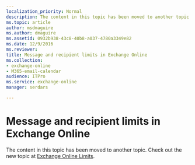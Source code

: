 ```yaml
---
localization_priority: Normal
description: The content in this topic has been moved to another topic. Check out the new topic at Exchange Online Limits.
ms.topic: article
author: msdmaguire
ms.author: dmaguire
ms.assetid: 0932b938-43c8-40b8-a037-4780a3349e82
ms.date: 12/9/2016
ms.reviewer: 
title: Message and recipient limits in Exchange Online
ms.collection:
- exchange-online
- M365-email-calendar
audience: ITPro
ms.service: exchange-online
manager: serdars

---
```


# Message and recipient limits in Exchange Online

The content in this topic has been moved to another topic. Check out the new topic at [Exchange Online Limits](https://go.microsoft.com/fwlink/p/?LinkId=393431).
